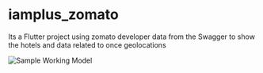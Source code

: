 # iamplus_zomato

Its a Flutter project using zomato developer data from the Swagger to show the hotels and data related to once geolocations

![Sample Working Model](https://photos.app.goo.gl/q3PfzpL7RgPjFgvQ6)
